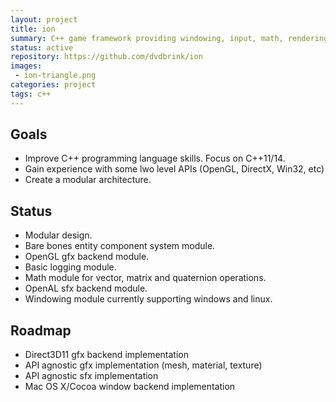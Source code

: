 ```yaml
---
layout: project
title: ion
summary: C++ game framework providing windowing, input, math, rendering and component enitiy systems.
status: active
repository: https://github.com/dvdbrink/ion
images:
 - ion-triangle.png
categories: project
tags: c++
---
```


## Goals
* Improve C++ programming language skills. Focus on C++11/14.
* Gain experience with some lwo level APIs (OpenGL, DirectX, Win32, etc)
* Create a modular architecture.

## Status
* Modular design.
* Bare bones entity component system module.
* OpenGL gfx backend module.
* Basic logging module.
* Math module for vector, matrix and quaternion operations.
* OpenAL sfx backend module.
* Windowing module currently supporting windows and linux.

## Roadmap
* Direct3D11 gfx backend implementation
* API agnostic gfx implementation (mesh, material, texture)
* API agnostic sfx implementation
* Mac OS X/Cocoa window backend implementation